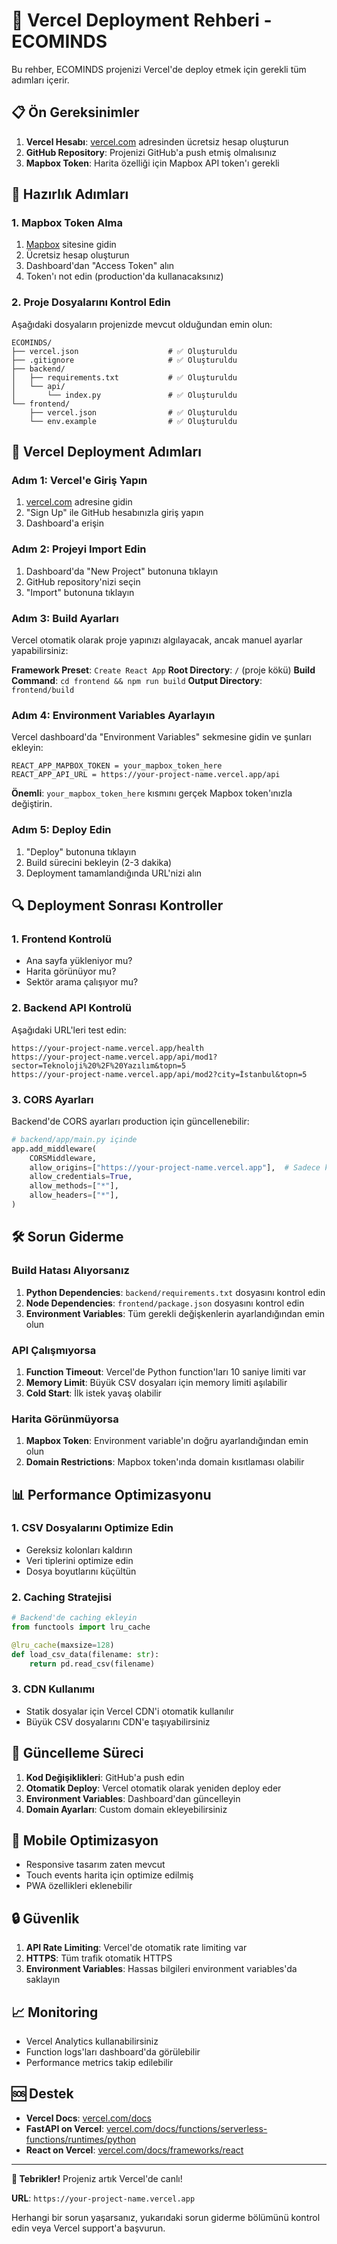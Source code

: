 # 🚀 Vercel Deployment Rehberi - ECOMINDS

Bu rehber, ECOMINDS projenizi Vercel'de deploy etmek için gerekli tüm adımları içerir.

## 📋 Ön Gereksinimler

1. **Vercel Hesabı**: [vercel.com](https://vercel.com) adresinden ücretsiz hesap oluşturun
2. **GitHub Repository**: Projenizi GitHub'a push etmiş olmalısınız
3. **Mapbox Token**: Harita özelliği için Mapbox API token'ı gerekli

## 🔧 Hazırlık Adımları

### 1. Mapbox Token Alma

1. [Mapbox](https://www.mapbox.com/) sitesine gidin
2. Ücretsiz hesap oluşturun
3. Dashboard'dan "Access Token" alın
4. Token'ı not edin (production'da kullanacaksınız)

### 2. Proje Dosyalarını Kontrol Edin

Aşağıdaki dosyaların projenizde mevcut olduğundan emin olun:

```
ECOMINDS/
├── vercel.json                    # ✅ Oluşturuldu
├── .gitignore                     # ✅ Oluşturuldu
├── backend/
│   ├── requirements.txt           # ✅ Oluşturuldu
│   └── api/
│       └── index.py               # ✅ Oluşturuldu
└── frontend/
    ├── vercel.json                # ✅ Oluşturuldu
    └── env.example                # ✅ Oluşturuldu
```

## 🚀 Vercel Deployment Adımları

### Adım 1: Vercel'e Giriş Yapın

1. [vercel.com](https://vercel.com) adresine gidin
2. "Sign Up" ile GitHub hesabınızla giriş yapın
3. Dashboard'a erişin

### Adım 2: Projeyi Import Edin

1. Dashboard'da "New Project" butonuna tıklayın
2. GitHub repository'nizi seçin
3. "Import" butonuna tıklayın

### Adım 3: Build Ayarları

Vercel otomatik olarak proje yapınızı algılayacak, ancak manuel ayarlar yapabilirsiniz:

**Framework Preset**: `Create React App`
**Root Directory**: `/` (proje kökü)
**Build Command**: `cd frontend && npm run build`
**Output Directory**: `frontend/build`

### Adım 4: Environment Variables Ayarlayın

Vercel dashboard'da "Environment Variables" sekmesine gidin ve şunları ekleyin:

```
REACT_APP_MAPBOX_TOKEN = your_mapbox_token_here
REACT_APP_API_URL = https://your-project-name.vercel.app/api
```

**Önemli**: `your_mapbox_token_here` kısmını gerçek Mapbox token'ınızla değiştirin.

### Adım 5: Deploy Edin

1. "Deploy" butonuna tıklayın
2. Build sürecini bekleyin (2-3 dakika)
3. Deployment tamamlandığında URL'nizi alın

## 🔍 Deployment Sonrası Kontroller

### 1. Frontend Kontrolü

- Ana sayfa yükleniyor mu?
- Harita görünüyor mu?
- Sektör arama çalışıyor mu?

### 2. Backend API Kontrolü

Aşağıdaki URL'leri test edin:

```
https://your-project-name.vercel.app/health
https://your-project-name.vercel.app/api/mod1?sector=Teknoloji%20%2F%20Yazılım&topn=5
https://your-project-name.vercel.app/api/mod2?city=İstanbul&topn=5
```

### 3. CORS Ayarları

Backend'de CORS ayarları production için güncellenebilir:

```python
# backend/app/main.py içinde
app.add_middleware(
    CORSMiddleware,
    allow_origins=["https://your-project-name.vercel.app"],  # Sadece kendi domain'iniz
    allow_credentials=True,
    allow_methods=["*"],
    allow_headers=["*"],
)
```

## 🛠️ Sorun Giderme

### Build Hatası Alıyorsanız

1. **Python Dependencies**: `backend/requirements.txt` dosyasını kontrol edin
2. **Node Dependencies**: `frontend/package.json` dosyasını kontrol edin
3. **Environment Variables**: Tüm gerekli değişkenlerin ayarlandığından emin olun

### API Çalışmıyorsa

1. **Function Timeout**: Vercel'de Python function'ları 10 saniye limiti var
2. **Memory Limit**: Büyük CSV dosyaları için memory limiti aşılabilir
3. **Cold Start**: İlk istek yavaş olabilir

### Harita Görünmüyorsa

1. **Mapbox Token**: Environment variable'ın doğru ayarlandığından emin olun
2. **Domain Restrictions**: Mapbox token'ında domain kısıtlaması olabilir

## 📊 Performance Optimizasyonu

### 1. CSV Dosyalarını Optimize Edin

- Gereksiz kolonları kaldırın
- Veri tiplerini optimize edin
- Dosya boyutlarını küçültün

### 2. Caching Stratejisi

```python
# Backend'de caching ekleyin
from functools import lru_cache

@lru_cache(maxsize=128)
def load_csv_data(filename: str):
    return pd.read_csv(filename)
```

### 3. CDN Kullanımı

- Statik dosyalar için Vercel CDN'i otomatik kullanılır
- Büyük CSV dosyalarını CDN'e taşıyabilirsiniz

## 🔄 Güncelleme Süreci

1. **Kod Değişiklikleri**: GitHub'a push edin
2. **Otomatik Deploy**: Vercel otomatik olarak yeniden deploy eder
3. **Environment Variables**: Dashboard'dan güncelleyin
4. **Domain Ayarları**: Custom domain ekleyebilirsiniz

## 📱 Mobile Optimizasyon

- Responsive tasarım zaten mevcut
- Touch events harita için optimize edilmiş
- PWA özellikleri eklenebilir

## 🔒 Güvenlik

1. **API Rate Limiting**: Vercel'de otomatik rate limiting var
2. **HTTPS**: Tüm trafik otomatik HTTPS
3. **Environment Variables**: Hassas bilgileri environment variables'da saklayın

## 📈 Monitoring

- Vercel Analytics kullanabilirsiniz
- Function logs'ları dashboard'da görülebilir
- Performance metrics takip edilebilir

## 🆘 Destek

- **Vercel Docs**: [vercel.com/docs](https://vercel.com/docs)
- **FastAPI on Vercel**: [vercel.com/docs/functions/serverless-functions/runtimes/python](https://vercel.com/docs/functions/serverless-functions/runtimes/python)
- **React on Vercel**: [vercel.com/docs/frameworks/react](https://vercel.com/docs/frameworks/react)

---

**🎉 Tebrikler!** Projeniz artık Vercel'de canlı! 

**URL**: `https://your-project-name.vercel.app`

Herhangi bir sorun yaşarsanız, yukarıdaki sorun giderme bölümünü kontrol edin veya Vercel support'a başvurun.

